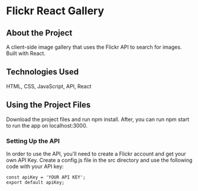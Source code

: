 # Flickr React Gallery

## About the Project

A client-side image gallery that uses the Flickr API to search for images. Built with React.

## Technologies Used

HTML, CSS, JavaScript, API, React

## Using the Project Files

Download the project files and run npm install. After, you can run npm start to run the app on localhost:3000.

### Setting Up the API

In order to use the API, you'll need to create a Flickr account and get your own API Key. Create a config.js file in the src directory and use the following code with your API key:

```
const apiKey = 'YOUR API KEY';
export default apiKey;
```
